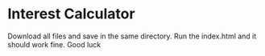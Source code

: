 # Interest Calculator 
Download all files and save in the same directory. Run the index.html and it should work fine. Good luck
